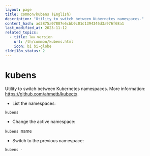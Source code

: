 ```yaml
---
layout: page
title: common/kubens (English)
description: "Utility to switch between Kubernetes namespaces."
content_hash: ad3875a07887e6cbb0c01d1394346d3a976f68a1
last_modified_at: 2023-11-12
related_topics:
  - title: ไทย version
    url: /th/common/kubens.html
    icon: bi bi-globe
tldri18n_status: 2
---
```

# kubens

Utility to switch between Kubernetes namespaces.
More information: <https://github.com/ahmetb/kubectx>.

- List the namespaces:

`kubens`

- Change the active namespace:

`kubens `<span class="tldr-var badge badge-pill bg-dark-lm bg-white-dm text-white-lm text-dark-dm font-weight-bold">name</span>

- Switch to the previous namespace:

`kubens -`

